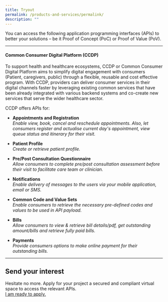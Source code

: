 ```yaml
---
title: Tryout
permalink: /products-and-services/permalink/
description: ""
---
```

You can access the following application programming interfaces (APIs) to better your solutions – be it Proof of Concept (PoC) or Proof of Value (PoV).

---
#### Common Consumer Digital Platform (CCDP)
To support health and healthcare ecosystems, CCDP or Common Consumer Digital Platform aims to simplify digital engagement with consumers (Patient, caregivers, public) through a flexible, reusable and cost effective program. With CCDP, providers can deliver consumer services in their digital channels faster by leveraging existing common services that have been already integrated with various backend systems and co-create new services that serve the wider healthcare sector.

CCDP offers APIs for: 
- **Appointments and Registration** 
<br> *Enable view, book, cancel and reschedule appointments. Also, let consumers register and actualise current day's appointment, view queue status and itinerary for their visit.*
* **Patient Profile**
<br> *Create or retrieve patient profile.*
- **Pre/Post Consultation Questionnaire**
<br> *Allow consumers to complete pre/post consultation assessment before their visit to facilitate care team or clinician.*
* **Notifications**
<br> *Enable delivery of messages to the users via your mobile application, email or SMS.*
- **Common Code and Value Sets**
<br> *Enable consumers to retrieve the necessary pre-defined codes and values to be used in API payload.*
* **Bills**
<br> *Allow consumers to view &amp; retrieve bill details/pdf, get outstanding amount/bills and retrieve fully paid bills.*
- **Payments**
<br> *Provide consumers options to make online payment for their outstanding bills.*

---
## Send your interest
Hesitate no more. Apply for your project a secured and compliant virtual space to access the relevant APIs. 
<br>[I am ready to apply.](https://form.gov.sg/6451bef4d0f2470011ddf40a)